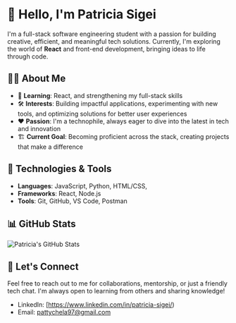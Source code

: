 # 👋 Hello, I'm Patricia Sigei

I'm a full-stack software engineering student with a passion for building creative, efficient, and meaningful tech solutions. Currently, I'm exploring the world of **React** and front-end development, bringing ideas to life through code.

## 👩‍💻 About Me

- 🌱 **Learning**: React, and strengthening my full-stack skills  
- 🛠️ **Interests**: Building impactful applications, experimenting with new tools, and optimizing solutions for better user experiences  
- ❤️ **Passion**: I'm a technophile, always eager to dive into the latest in tech and innovation  
- 🏗️ **Current Goal**: Becoming proficient across the stack, creating projects that make a difference

## 🔧 Technologies & Tools

- **Languages**: JavaScript, Python, HTML/CSS,   
- **Frameworks**: React, Node.js  
- **Tools**: Git, GitHub, VS Code, Postman  


## 📊 GitHub Stats

![Patricia's GitHub Stats](https://github-readme-stats.vercel.app/api?username=Patricia-Sigei&show_icons=true&hide_title=true&count_private=true&hide=prs&theme=tokyonight)

## 💬 Let's Connect

Feel free to reach out to me for collaborations, mentorship, or just a friendly tech chat. I'm always open to learning from others and sharing knowledge!

- LinkedIn: [https://www.linkedin.com/in/patricia-sigei/)
- Email: pattychela97@gmail.com
